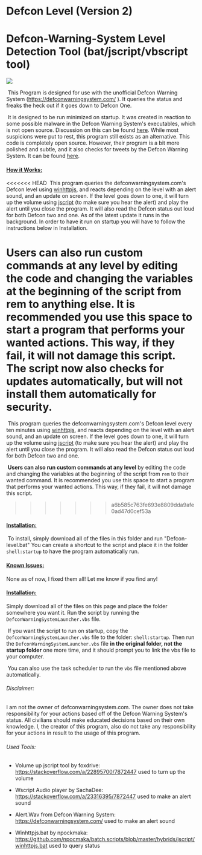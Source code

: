 # Defcon Level (Version 2)
# Defcon-Warning-System Level Detection Tool (bat/jscript/vbscript tool)

![](https://i.imgur.com/P4cFzUJ.png)

​    This Program is designed for use with the unofficial Defcon Warning System (https://defconwarningsystem.com/ ). It queries the status and freaks the heck out if it goes down to Defcon One.

​    It is designed to be run minimized on startup. It was created in reaction to some possible malware in the Defcon Warning System's executables, which is not open source. Discussion on this can be found [here](https://www.defconwarningsystem.com/phpBB3/viewtopic.php?f=24&t=13798). While most suspicions were put to rest, this program still exists as an alternative. This code is completely open source. However, their program is a bit more polished and subtle, and it also checks for tweets by the Defcon Warning System. It can be found [here](https://defconwarningsystem.com/links-tools/#Applications).


#### <u>**How it Works:**</u>

<<<<<<< HEAD
​    This program queries the defconwarningsystem.com's Defcon level using [winhttpjs](https://github.com/npocmaka/batch.scripts/blob/master/hybrids/jscript/winhttpjs.bat), and reacts depending on the level with an alert sound, and an update on screen. If the level goes down to one, it will turn up the volume using [jscript](https://stackoverflow.com/a/22895700/7872447) (to make sure you hear the alert) and play the alert until you close the program. It will also read the Defcon status out loud for both Defcon two and one. As of the latest update it runs in the background. In order to have it run on startup you will have to follow the instructions below in Installation.

​	**Users can also run custom commands at any level** by editing the code and changing the variables at the beginning of the script from rem to anything else. It is recommended you use this space to start a program that performs your wanted actions. This way, if they fail, it will not damage this script. **The script now also checks for updates automatically, but will not install them automatically for security.**
=======
​    This program queries the defconwarningsystem.com's Defcon level every ten minutes using [winhttpjs](https://github.com/npocmaka/batch.scripts/blob/master/hybrids/jscript/winhttpjs.bat), and reacts depending on the level with an alert sound, and an update on screen. If the level goes down to one, it will turn up the volume using [jscript](https://stackoverflow.com/a/22895700/7872447) (to make sure you hear the alert) and play the alert until you close the program. It will also read the Defcon status out loud for both Defcon two and one.

​	**Users can also run custom commands at any level** by editing the code and changing the variables at the beginning of the script from `rem` to their wanted command. It is recommended you use this space to start a program that performs your wanted actions. This way, if they fail, it will not damage this script.
>>>>>>> a6b585c763fe693e8809dda9afe0ad47d0cef53a


#### <u>**Installation:**</u>
​    To install, simply download all of the files in this folder and run "Defcon-level.bat" You can create a shortcut to the script and place it in the folder `shell:startup` to have the program automatically run.

#### <u>Known Issues:</u>

   None as of now, I fixed them all! Let me know if you find any!

#### <u>Installation:</u>

   Simply download all of the files on this page and place the folder somewhere you want it. Run the script by running the  `DefconWarningSystemLauncher.vbs` file. 

​	If you want the script to run on startup, copy the `DefconWarningSystemLauncher.vbs`  file to the folder: `shell:startup`. Then run the  `DefconWarningSystemLauncher.vbs` file **in the original folder, not the startup folder** one more time, and it should prompt you to link the vbs file to your computer.

​	You can also use the task scheduler to run the `vbs` file mentioned above automatically.



###### Disclaimer:

   I am not the owner of defconwarningsystem.com. The owner does not take responsibility for your actions based off of the Defcon Warning System's status. All civilians should make educated decisions based on their own knowledge. I, the creator of this program, also do not take any responsibility for your actions in result to the usage of this program.

###### Used Tools:

- Volume up jscript tool by foxdrive: https://stackoverflow.com/a/22895700/7872447 used to turn up the volume

- Wscript Audio player by SachaDee: https://stackoverflow.com/a/23316395/7872447  used to make an alert sound

- Alert.Wav from Defcon Warning System: https://defconwarningsystem.com/  used to make an alert sound

- Winhttpjs.bat by npockmaka:  https://github.com/npocmaka/batch.scripts/blob/master/hybrids/jscript/winhttpjs.bat  used to query status
